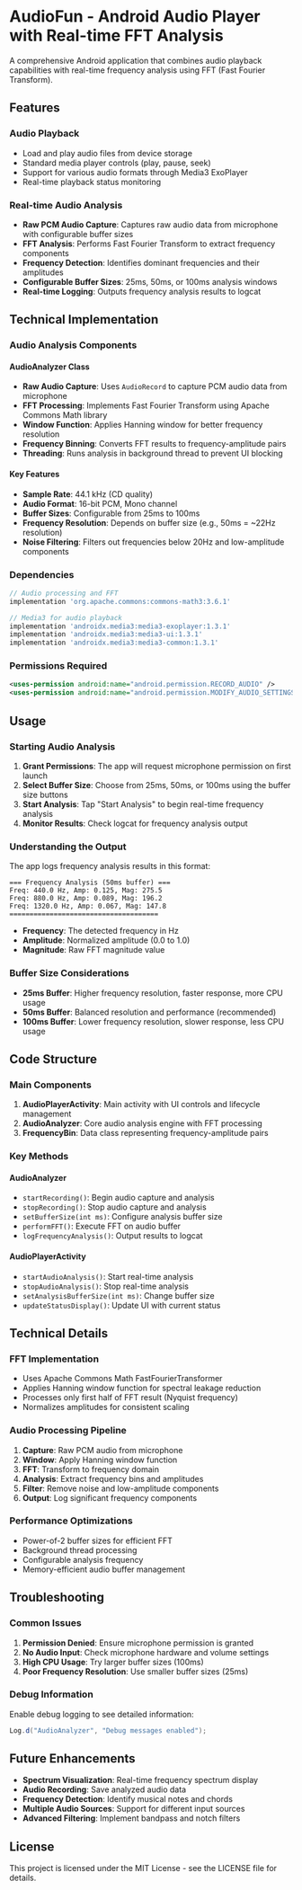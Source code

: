# AudioFun - Android Audio Player with Real-time FFT Analysis

A comprehensive Android application that combines audio playback capabilities with real-time frequency analysis using FFT (Fast Fourier Transform).

## Features

### Audio Playback
- Load and play audio files from device storage
- Standard media player controls (play, pause, seek)
- Support for various audio formats through Media3 ExoPlayer
- Real-time playback status monitoring

### Real-time Audio Analysis
- **Raw PCM Audio Capture**: Captures raw audio data from microphone with configurable buffer sizes
- **FFT Analysis**: Performs Fast Fourier Transform to extract frequency components
- **Frequency Detection**: Identifies dominant frequencies and their amplitudes
- **Configurable Buffer Sizes**: 25ms, 50ms, or 100ms analysis windows
- **Real-time Logging**: Outputs frequency analysis results to logcat

## Technical Implementation

### Audio Analysis Components

#### AudioAnalyzer Class
- **Raw Audio Capture**: Uses `AudioRecord` to capture PCM audio data from microphone
- **FFT Processing**: Implements Fast Fourier Transform using Apache Commons Math library
- **Window Function**: Applies Hanning window for better frequency resolution
- **Frequency Binning**: Converts FFT results to frequency-amplitude pairs
- **Threading**: Runs analysis in background thread to prevent UI blocking

#### Key Features
- **Sample Rate**: 44.1 kHz (CD quality)
- **Audio Format**: 16-bit PCM, Mono channel
- **Buffer Sizes**: Configurable from 25ms to 100ms
- **Frequency Resolution**: Depends on buffer size (e.g., 50ms = ~22Hz resolution)
- **Noise Filtering**: Filters out frequencies below 20Hz and low-amplitude components

### Dependencies

```gradle
// Audio processing and FFT
implementation 'org.apache.commons:commons-math3:3.6.1'

// Media3 for audio playback
implementation 'androidx.media3:media3-exoplayer:1.3.1'
implementation 'androidx.media3:media3-ui:1.3.1'
implementation 'androidx.media3:media3-common:1.3.1'
```

### Permissions Required

```xml
<uses-permission android:name="android.permission.RECORD_AUDIO" />
<uses-permission android:name="android.permission.MODIFY_AUDIO_SETTINGS" />
```

## Usage

### Starting Audio Analysis

1. **Grant Permissions**: The app will request microphone permission on first launch
2. **Select Buffer Size**: Choose from 25ms, 50ms, or 100ms using the buffer size buttons
3. **Start Analysis**: Tap "Start Analysis" to begin real-time frequency analysis
4. **Monitor Results**: Check logcat for frequency analysis output

### Understanding the Output

The app logs frequency analysis results in this format:
```
=== Frequency Analysis (50ms buffer) ===
Freq: 440.0 Hz, Amp: 0.125, Mag: 275.5
Freq: 880.0 Hz, Amp: 0.089, Mag: 196.2
Freq: 1320.0 Hz, Amp: 0.067, Mag: 147.8
=====================================
```

- **Frequency**: The detected frequency in Hz
- **Amplitude**: Normalized amplitude (0.0 to 1.0)
- **Magnitude**: Raw FFT magnitude value

### Buffer Size Considerations

- **25ms Buffer**: Higher frequency resolution, faster response, more CPU usage
- **50ms Buffer**: Balanced resolution and performance (recommended)
- **100ms Buffer**: Lower frequency resolution, slower response, less CPU usage

## Code Structure

### Main Components

1. **AudioPlayerActivity**: Main activity with UI controls and lifecycle management
2. **AudioAnalyzer**: Core audio analysis engine with FFT processing
3. **FrequencyBin**: Data class representing frequency-amplitude pairs

### Key Methods

#### AudioAnalyzer
- `startRecording()`: Begin audio capture and analysis
- `stopRecording()`: Stop audio capture and analysis
- `setBufferSize(int ms)`: Configure analysis buffer size
- `performFFT()`: Execute FFT on audio buffer
- `logFrequencyAnalysis()`: Output results to logcat

#### AudioPlayerActivity
- `startAudioAnalysis()`: Start real-time analysis
- `stopAudioAnalysis()`: Stop real-time analysis
- `setAnalysisBufferSize(int ms)`: Change buffer size
- `updateStatusDisplay()`: Update UI with current status

## Technical Details

### FFT Implementation
- Uses Apache Commons Math FastFourierTransformer
- Applies Hanning window function for spectral leakage reduction
- Processes only first half of FFT result (Nyquist frequency)
- Normalizes amplitudes for consistent scaling

### Audio Processing Pipeline
1. **Capture**: Raw PCM audio from microphone
2. **Window**: Apply Hanning window function
3. **FFT**: Transform to frequency domain
4. **Analysis**: Extract frequency bins and amplitudes
5. **Filter**: Remove noise and low-amplitude components
6. **Output**: Log significant frequency components

### Performance Optimizations
- Power-of-2 buffer sizes for efficient FFT
- Background thread processing
- Configurable analysis frequency
- Memory-efficient audio buffer management

## Troubleshooting

### Common Issues

1. **Permission Denied**: Ensure microphone permission is granted
2. **No Audio Input**: Check microphone hardware and volume settings
3. **High CPU Usage**: Try larger buffer sizes (100ms)
4. **Poor Frequency Resolution**: Use smaller buffer sizes (25ms)

### Debug Information

Enable debug logging to see detailed information:
```java
Log.d("AudioAnalyzer", "Debug messages enabled");
```

## Future Enhancements

- **Spectrum Visualization**: Real-time frequency spectrum display
- **Audio Recording**: Save analyzed audio data
- **Frequency Detection**: Identify musical notes and chords
- **Multiple Audio Sources**: Support for different input sources
- **Advanced Filtering**: Implement bandpass and notch filters

## License

This project is licensed under the MIT License - see the LICENSE file for details.
